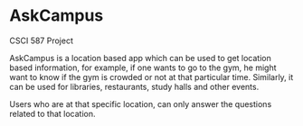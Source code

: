 # AskCampus
CSCI 587 Project

AskCampus is a location based app which can be used to get location based information, for example, if one wants to go to the gym, he might want to know if the gym is crowded or not at that particular time. Similarly, it can be used for libraries, restaurants, study halls and other events.

Users who are at that specific location, can only answer the questions related to that location.
